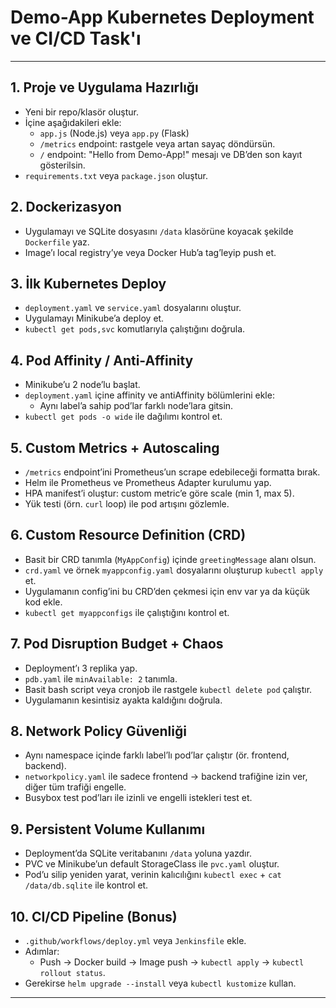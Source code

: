 # Demo-App Kubernetes Deployment ve CI/CD Task'ı

---

## 1. Proje ve Uygulama Hazırlığı
- Yeni bir repo/klasör oluştur.
- İçine aşağıdakileri ekle:
  - `app.js` (Node.js) veya `app.py` (Flask)
  - `/metrics` endpoint: rastgele veya artan sayaç döndürsün.
  - `/` endpoint: "Hello from Demo-App!" mesajı ve DB’den son kayıt gösterilsin.
- `requirements.txt` veya `package.json` oluştur.

## 2. Dockerizasyon
- Uygulamayı ve SQLite dosyasını `/data` klasörüne koyacak şekilde `Dockerfile` yaz.
- Image’ı local registry’ye veya Docker Hub’a tag’leyip push et.

## 3. İlk Kubernetes Deploy
- `deployment.yaml` ve `service.yaml` dosyalarını oluştur.
- Uygulamayı Minikube’a deploy et.
- `kubectl get pods,svc` komutlarıyla çalıştığını doğrula.

## 4. Pod Affinity / Anti-Affinity
- Minikube’u 2 node’lu başlat.
- `deployment.yaml` içine affinity ve antiAffinity bölümlerini ekle:
  - Aynı label’a sahip pod’lar farklı node’lara gitsin.
- `kubectl get pods -o wide` ile dağılımı kontrol et.

## 5. Custom Metrics + Autoscaling
- `/metrics` endpoint’ini Prometheus’un scrape edebileceği formatta bırak.
- Helm ile Prometheus ve Prometheus Adapter kurulumu yap.
- HPA manifest’i oluştur: custom metric’e göre scale (min 1, max 5).
- Yük testi (örn. `curl` loop) ile pod artışını gözlemle.

## 6. Custom Resource Definition (CRD)
- Basit bir CRD tanımla (`MyAppConfig`) içinde `greetingMessage` alanı olsun.
- `crd.yaml` ve örnek `myappconfig.yaml` dosyalarını oluşturup `kubectl apply` et.
- Uygulamanın config’ini bu CRD’den çekmesi için env var ya da küçük kod ekle.
- `kubectl get myappconfigs` ile çalıştığını kontrol et.

## 7. Pod Disruption Budget + Chaos
- Deployment’ı 3 replika yap.
- `pdb.yaml` ile `minAvailable: 2` tanımla.
- Basit bash script veya cronjob ile rastgele `kubectl delete pod` çalıştır.
- Uygulamanın kesintisiz ayakta kaldığını doğrula.

## 8. Network Policy Güvenliği
- Aynı namespace içinde farklı label’lı pod’lar çalıştır (ör. frontend, backend).
- `networkpolicy.yaml` ile sadece frontend → backend trafiğine izin ver, diğer tüm trafiği engelle.
- Busybox test pod’ları ile izinli ve engelli istekleri test et.

## 9. Persistent Volume Kullanımı
- Deployment’da SQLite veritabanını `/data` yoluna yazdır.
- PVC ve Minikube’un default StorageClass ile `pvc.yaml` oluştur.
- Pod’u silip yeniden yarat, verinin kalıcılığını `kubectl exec` + `cat /data/db.sqlite` ile kontrol et.

## 10. CI/CD Pipeline (Bonus)
- `.github/workflows/deploy.yml` veya `Jenkinsfile` ekle.
- Adımlar:
  - Push → Docker build → Image push → `kubectl apply` → `kubectl rollout status`.
- Gerekirse `helm upgrade --install` veya `kubectl kustomize` kullan.

---

